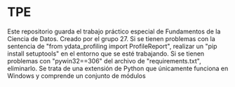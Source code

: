 # TPE
Este repositorio guarda el trabajo práctico especial de Fundamentos de la Ciencia de Datos. Creado por el grupo 27.
Si se tienen problemas con la sentencia de "from ydata_profiling import ProfileReport", realizar un "pip install setuptools" en el entorno que se esté trabajando.
Si se tienen problemas con "pywin32==306" del archivo de "requirements.txt", eliminarlo.  Se trata de una extensión de Python que únicamente funciona en Windows y comprende un conjunto de módulos
